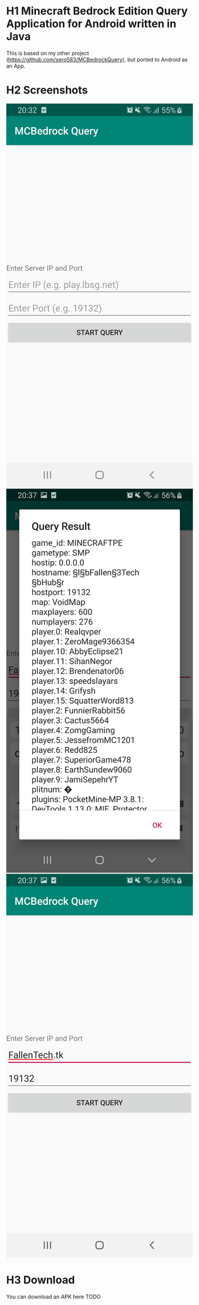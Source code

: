 # H1 Minecraft Bedrock Edition Query Application for Android written in Java
This is based on my other project (https://github.com/sero583/MCBedrockQuery), but ported to Android as an App.
# H2 Screenshots

![Screenshot 1](https://github.com/sero583/MCBedrockQuery-Android/blob/master/images/screenshot_1.jpg)
![Screenshot 2](https://github.com/sero583/MCBedrockQuery-Android/blob/master/images/screenshot_2.jpg)
![Screenshot 3](https://github.com/sero583/MCBedrockQuery-Android/blob/master/images/screenshot_3.jpg)
# H3 Download
You can download an APK here TODO

